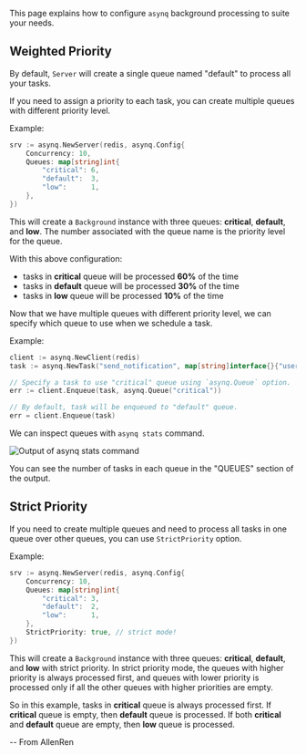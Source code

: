 This page explains how to configure `asynq` background processing to suite your needs.

## Weighted Priority

By default, `Server` will create a single queue named "default" to process all your tasks.

If you need to assign a priority to each task, you can create multiple queues with different priority level.

Example:
```go
srv := asynq.NewServer(redis, asynq.Config{
    Concurrency: 10,
    Queues: map[string]int{
        "critical": 6,
        "default":  3,
        "low":      1,
    },
})
```
This will create a `Background` instance with three queues: **critical**, **default**, and **low**. 
The number associated with the queue name is the priority level for the queue.

With this above configuration:
- tasks in **critical** queue will be processed **60%** of the time
- tasks in **default** queue will be processed **30%** of the time
- tasks in **low** queue will be processed **10%** of the time

Now that we have multiple queues with different priority level, we can specify which queue to use when we schedule a task.

Example:
```go
client := asynq.NewClient(redis)
task := asynq.NewTask("send_notification", map[string]interface{}{"user_id": 42})

// Specify a task to use "critical" queue using `asynq.Queue` option.
err := client.Enqueue(task, asynq.Queue("critical"))

// By default, task will be enqueued to "default" queue.
err = client.Enqueue(task)
```

We can inspect queues with `asynq stats` command.

![Output of asynq stats command](https://github.com/hibiken/asynq/blob/master/docs/assets/asynq_stats.gif?raw=true)

You can see the number of tasks in each queue in the "QUEUES" section of the output.

## Strict Priority

If you need to create multiple queues and need to process all tasks in one queue over other queues, you can use `StrictPriority` option.

Example:
```go
srv := asynq.NewServer(redis, asynq.Config{
    Concurrency: 10,
    Queues: map[string]int{
        "critical": 3,
        "default":  2,
        "low":      1,
    },
    StrictPriority: true, // strict mode!
})
```
This will create a `Background` instance with three queues: **critical**, **default**, and **low** with strict priority. In strict priority mode, the queues with higher priority is always processed first, and queues with lower priority is processed only if all the other queues with higher priorities are empty.

So in this example, tasks in **critical** queue is always processed first.
If **critical** queue is empty, then **default** queue is processed.
If both **critical** and **default** queue are empty, then **low** queue is processed.

--
From AllenRen
